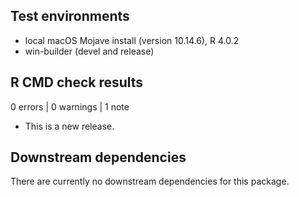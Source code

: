## Test environments
* local macOS Mojave install (version 10.14.6), R 4.0.2
* win-builder (devel and release)

## R CMD check results
0 errors | 0 warnings | 1 note

* This is a new release.

## Downstream dependencies
There are currently no downstream dependencies for this package.
